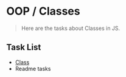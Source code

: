 # OOP / Classes

> Here are the tasks about Classes in JS.

## Task List

- [Class](https://github.com/Vahan11/ACA-Lessons/tree/main/lesson-17-27-05-2021/class)
- Readme tasks